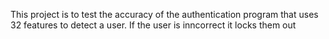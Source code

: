 This project is to test the accuracy of the authentication program that uses 32 features to detect a user. If the user is inncorrect it locks them out
